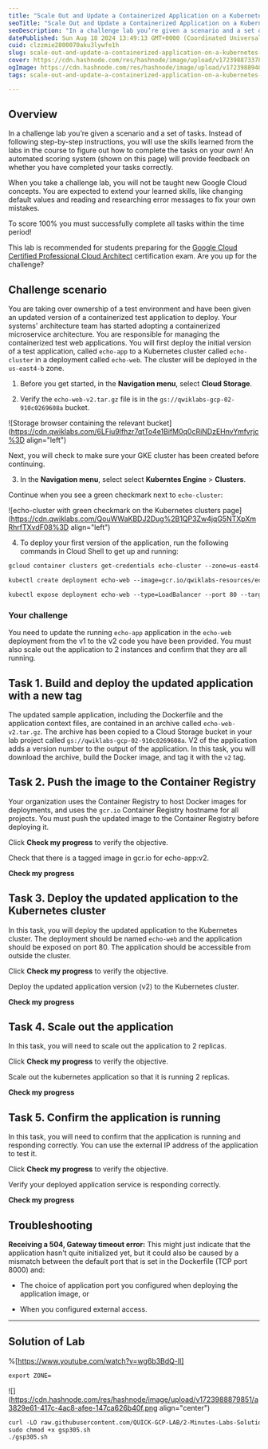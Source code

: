 ```yaml
---
title: "Scale Out and Update a Containerized Application on a Kubernetes Cluster: Challenge Lab - GSP305"
seoTitle: "Scale Out and Update a Containerized Application on a Kubernetes Clust"
seoDescription: "In a challenge lab you’re given a scenario and a set of tasks. Instead of following step-by-step instructions, you will use the skills learned from the labs"
datePublished: Sun Aug 18 2024 13:49:13 GMT+0000 (Coordinated Universal Time)
cuid: clzzmie2800070aku3lywfe1h
slug: scale-out-and-update-a-containerized-application-on-a-kubernetes-cluster-challenge-lab-gsp305
cover: https://cdn.hashnode.com/res/hashnode/image/upload/v1723988733786/5d646594-df07-4ba3-90b8-f6c6af9398aa.png
ogImage: https://cdn.hashnode.com/res/hashnode/image/upload/v1723988940719/a7d9a402-e47d-4e94-b0a2-f22a7655df2b.png
tags: scale-out-and-update-a-containerized-application-on-a-kubernetes-cluster-challenge-lab-gsp305, gsp305

---
```


## **Overview**

In a challenge lab you’re given a scenario and a set of tasks. Instead of following step-by-step instructions, you will use the skills learned from the labs in the course to figure out how to complete the tasks on your own! An automated scoring system (shown on this page) will provide feedback on whether you have completed your tasks correctly.

When you take a challenge lab, you will not be taught new Google Cloud concepts. You are expected to extend your learned skills, like changing default values and reading and researching error messages to fix your own mistakes.

To score 100% you must successfully complete all tasks within the time period!

This lab is recommended for students preparing for the [Google Cloud Certified Professional Cloud Architect](https://cloud.google.com/certification/cloud-architect) certification exam. Are you up for the challenge?

## **Challenge scenario**

You are taking over ownership of a test environment and have been given an updated version of a containerized test application to deploy. Your systems' architecture team has started adopting a containerized microservice architecture. You are responsible for managing the containerized test web applications. You will first deploy the initial version of a test application, called `echo-app` to a Kubernetes cluster called `echo-cluster` in a deployment called `echo-web`. The cluster will be deployed in the `us-east4-b` zone.

1. Before you get started, in the **Navigation menu**, select **Cloud Storage**.
    
2. Verify the `echo-web-v2.tar.gz` file is in the `gs://qwiklabs-gcp-02-910c0269608a` bucket.
    

![Storage browser containing the relevant bucket](https://cdn.qwiklabs.com/6LFiu9lfhzr7qtTo4e1BifM0q0cRiNDzEHnvYmfvrjc%3D align="left")

Next, you will check to make sure your GKE cluster has been created before continuing.

3. In the **Navigation menu**, select select **Kuberntes Engine** &gt; **Clusters**.
    

Continue when you see a green checkmark next to `echo-cluster`:

![echo-cluster with green checkmark on the Kubernetes clusters page](https://cdn.qwiklabs.com/QouWWaKBDJ2Dug%2B1QP3Zw4jqG5NTXpXmRhrfTXvdF08%3D align="left")

4. To deploy your first version of the application, run the following commands in Cloud Shell to get up and running:
    

```apache
gcloud container clusters get-credentials echo-cluster --zone=us-east4-b
```

```apache
kubectl create deployment echo-web --image=gcr.io/qwiklabs-resources/echo-app:v1
```

```apache
kubectl expose deployment echo-web --type=LoadBalancer --port 80 --target-port 8000
```

### Your challenge

You need to update the running `echo-app` application in the `echo-web` deployment from the v1 to the v2 code you have been provided. You must also scale out the application to 2 instances and confirm that they are all running.

## **Task 1. Build and deploy the updated application with a new tag**

The updated sample application, including the Dockerfile and the application context files, are contained in an archive called `echo-web-v2.tar.gz`. The archive has been copied to a Cloud Storage bucket in your lab project called `gs://qwiklabs-gcp-02-910c0269608a`. V2 of the application adds a version number to the output of the application. In this task, you will download the archive, build the Docker image, and tag it with the `v2` tag.

## **Task 2. Push the image to the Container Registry**

Your organization uses the Container Registry to host Docker images for deployments, and uses the `gcr.io` Container Registry hostname for all projects. You must push the updated image to the Container Registry before deploying it.

Click **Check my progress** to verify the objective.

Check that there is a tagged image in gcr.io for echo-app:v2.

**Check my progress**

## **Task 3. Deploy the updated application to the Kubernetes cluster**

In this task, you will deploy the updated application to the Kubernetes cluster. The deployment should be named `echo-web` and the application should be exposed on port 80. The application should be accessible from outside the cluster.

Click **Check my progress** to verify the objective.

Deploy the updated application version (v2) to the Kubernetes cluster.

**Check my progress**

## **Task 4. Scale out the application**

In this task, you will need to scale out the application to 2 replicas.

Click **Check my progress** to verify the objective.

Scale out the kubernetes application so that it is running 2 replicas.

**Check my progress**

## **Task 5. Confirm the application is running**

In this task, you will need to confirm that the application is running and responding correctly. You can use the external IP address of the application to test it.

Click **Check my progress** to verify the objective.

Verify your deployed application service is responding correctly.

**Check my progress**

## **Troubleshooting**

**Receiving a 504, Gateway timeout error:** This might just indicate that the application hasn't quite initialized yet, but it could also be caused by a mismatch between the default port that is set in the Dockerfile (TCP port 8000) and:

* The choice of application port you configured when deploying the application image, or
    
* When you configured external access.
    

---

## Solution of Lab

%[https://www.youtube.com/watch?v=wg6b3BdQ-lI] 

```apache
export ZONE=
```

![](https://cdn.hashnode.com/res/hashnode/image/upload/v1723988879851/a3829e61-417c-4ac8-afee-147ca626b40f.png align="center")

```apache
curl -LO raw.githubusercontent.com/QUICK-GCP-LAB/2-Minutes-Labs-Solutions/main/Scale%20Out%20and%20Update%20a%20Containerized%20Application%20on%20a%20Kubernetes%20Cluster%20Challenge%20Lab/gsp305.sh
sudo chmod +x gsp305.sh
./gsp305.sh
```
